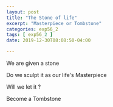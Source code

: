 ```yaml
---
layout: post
title: "The Stone of life"
excerpt: "Masterpiece or Tombstone"
categories: exp56_2
tags: [ exp56_2 ]
date: 2019-12-30T08:08:50-04:00

---
```


We are given a stone

Do we sculpt it as our life's Masterpiece

Will we let it ?

Become a Tombstone 
